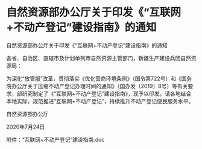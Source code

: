 # 自然资源部办公厅关于印发《“互联网+不动产登记”建设指南》的通知

自然资源部办公厅关于印发《“互联网+不动产登记”建设指南》的通知

各省、自治区、直辖市及计划单列市自然资源主管部门，新疆生产建设兵团自然资源局：

为深化“放管服”改革，贯彻落实《优化营商环境条例》（国令第722号）和《国务院办公厅关于压缩不动产登记办理时间的通知》（国办发〔2019〕8号）等有关要求，部研究制定了《“互联网+不动产登记”建设指南》，现予以印发。请各地结合本地实际，规范推进“互联网+不动产登记”，持续推升不动产登记便民服务水平。

自然资源部办公厅

2020年7月24日

附件：“互联网+不动产登记”建设指南.doc

